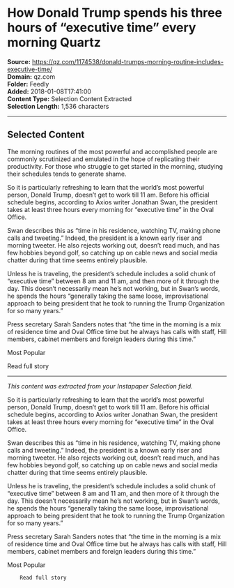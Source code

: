 # How Donald Trump spends his three hours of “executive time” every morning Quartz

**Source:** https://qz.com/1174538/donald-trumps-morning-routine-includes-executive-time/  
**Domain:** qz.com  
**Folder:** Feedly  
**Added:** 2018-01-08T17:41:00  
**Content Type:** Selection Content Extracted  
**Selection Length:** 1,536 characters  


---

## Selected Content

The morning routines of the most powerful and accomplished people are commonly scrutinized and emulated in the hope of replicating their productivity. For those who struggle to get started in the morning, studying their schedules tends to generate shame.

So it is particularly refreshing to learn that the world’s most powerful person, Donald Trump, doesn’t get to work till 11 am. Before his official schedule begins, according to Axios writer Jonathan Swan, the president takes at least three hours every morning for “executive time” in the Oval Office.

Swan describes this as “time in his residence, watching TV, making phone calls and tweeting.” Indeed, the president is a known early riser and morning tweeter. He also rejects working out, doesn’t read much, and has few hobbies beyond golf, so catching up on cable news and social media chatter during that time seems entirely plausible.

Unless he is traveling, the president’s schedule includes a solid chunk of “executive time” between 8 am and 11 am, and then more of it through the day. This doesn’t necessarily mean he’s not working, but in Swan’s words, he spends the hours “generally taking the same loose, improvisational approach to being president that he took to running the Trump Organization for so many years.”

Press secretary Sarah Sanders notes that “the time in the morning is a mix of residence time and Oval Office time but he always has calls with staff, Hill members, cabinet members and foreign leaders during this time.”

Most Popular

Read full story

---

*This content was extracted from your Instapaper Selection field.*

So it is particularly refreshing to learn that the world’s most powerful person, Donald Trump, doesn’t get to work till 11 am. Before his official schedule begins, according to Axios writer Jonathan Swan, the president takes at least three hours every morning for “executive time” in the Oval Office.

Swan describes this as “time in his residence, watching TV, making phone calls and tweeting.” Indeed, the president is a known early riser and morning tweeter. He also rejects working out, doesn’t read much, and has few hobbies beyond golf, so catching up on cable news and social media chatter during that time seems entirely plausible.

Unless he is traveling, the president’s schedule includes a solid chunk of “executive time” between 8 am and 11 am, and then more of it through the day. This doesn’t necessarily mean he’s not working, but in Swan’s words, he spends the hours “generally taking the same loose, improvisational approach to being president that he took to running the Trump Organization for so many years.”

Press secretary Sarah Sanders notes that “the time in the morning is a mix of residence time and Oval Office time but he always has calls with staff, Hill members, cabinet members and foreign leaders during this time.”

Most Popular

		Read full story
